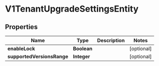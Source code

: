 # V1TenantUpgradeSettingsEntity

## Properties
Name | Type | Description | Notes
------------ | ------------- | ------------- | -------------
**enableLock** | **Boolean** |  |  [optional]
**supportedVersionsRange** | **Integer** |  |  [optional]
